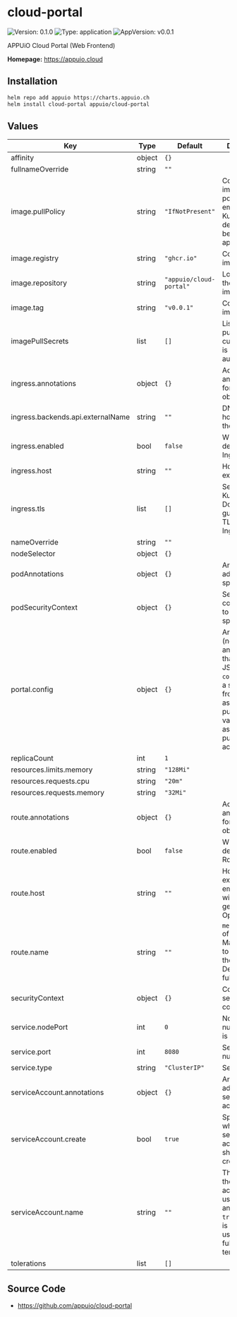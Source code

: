 # cloud-portal

![Version: 0.1.0](https://img.shields.io/badge/Version-0.1.0-informational?style=flat-square) ![Type: application](https://img.shields.io/badge/Type-application-informational?style=flat-square) ![AppVersion: v0.0.1](https://img.shields.io/badge/AppVersion-v0.0.1-informational?style=flat-square)

APPUiO Cloud Portal (Web Frontend)

**Homepage:** <https://appuio.cloud>

## Installation

```bash
helm repo add appuio https://charts.appuio.ch
helm install cloud-portal appuio/cloud-portal
```
<!---
The README.md file is automatically generated with helm-docs!

Edit the README.gotmpl.md template instead.
-->

## Values

| Key | Type | Default | Description |
|-----|------|---------|-------------|
| affinity | object | `{}` |  |
| fullnameOverride | string | `""` |  |
| image.pullPolicy | string | `"IfNotPresent"` | Container image pull policy. If set to empty, then Kubernetes default behaviour applies. |
| image.registry | string | `"ghcr.io"` | Container image registry |
| image.repository | string | `"appuio/cloud-portal"` | Location of the container image |
| image.tag | string | `"v0.0.1"` | Container image tag |
| imagePullSecrets | list | `[]` | List of image pull secrets if custom image is behind authentication. |
| ingress.annotations | object | `{}` | Additional annotations for the Ingress object |
| ingress.backends.api.externalName | string | `""` | DNS hostname of the API |
| ingress.enabled | bool | `false` | Whether to deploy an Ingress |
| ingress.host | string | `""` | Hostname to expose. |
| ingress.tls | list | `[]` | See Kubernetes Docs for a guide to setup TLS on Ingress |
| nameOverride | string | `""` |  |
| nodeSelector | object | `{}` |  |
| podAnnotations | object | `{}` | Annotations to add to the Pod spec. |
| podSecurityContext | object | `{}` | Security context to add to the Pod spec. |
| portal.config | object | `{}` | Arbitrary (nested) keys and values that are put as JSON into `config.json` as a static frontend asset. Don't put secret values here, as this file is publicly accessible. |
| replicaCount | int | `1` |  |
| resources.limits.memory | string | `"128Mi"` |  |
| resources.requests.cpu | string | `"20m"` |  |
| resources.requests.memory | string | `"32Mi"` |  |
| route.annotations | object | `{}` | Additional annotations for the Route object |
| route.enabled | bool | `false` | Whether to deploy a Route |
| route.host | string | `""` | Hostname to expose. If empty, a name will be generated by OpenShift. |
| route.name | string | `""` | `metadata.name` of the Route. May be used to generate the `spec.host`. Defaults to fullname. |
| securityContext | object | `{}` | Container security context |
| service.nodePort | int | `0` | Node port number if `type` is `NodePort` |
| service.port | int | `8080` | Service port number |
| service.type | string | `"ClusterIP"` | Service type |
| serviceAccount.annotations | object | `{}` | Annotations to add to the service account |
| serviceAccount.create | bool | `true` | Specifies whether a service account should be created |
| serviceAccount.name | string | `""` | The name of the service account to use. If not set and `create` is `true`, a name is generated using the fullname template |
| tolerations | list | `[]` |  |

## Source Code

* <https://github.com/appuio/cloud-portal>

<!---
Common/Useful Link references from values.yaml
-->
[resource-units]: https://kubernetes.io/docs/concepts/configuration/manage-resources-containers/#resource-units-in-kubernetes
[prometheus-operator]: https://github.com/coreos/prometheus-operator
